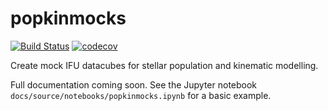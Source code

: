 # popkinmocks

[![Build Status](https://app.travis-ci.com/prashjet/popkinmocks.svg?branch=main)](https://app.travis-ci.com/prashjet/popkinmocks)
[![codecov](https://codecov.io/gh/prashjet/popkinmocks/branch/main/graph/badge.svg?token=Y7DD57E8NZ)](https://codecov.io/gh/prashjet/popkinmocks)

Create mock IFU datacubes for stellar population and kinematic modelling.

Full documentation coming soon. See the Jupyter notebook `docs/source/notebooks/popkinmocks.ipynb` for a basic example.
